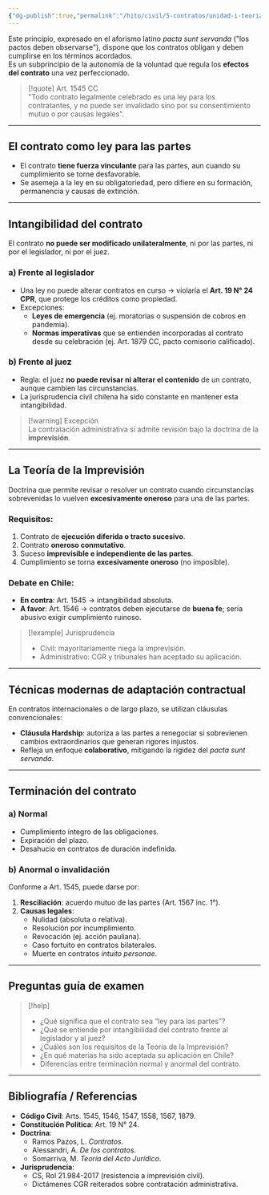```yaml
---
{"dg-publish":true,"permalink":"/hito/civil/5-contratos/unidad-i-teoria-general-del-contrato/tema-3-principios-fundamentales-de-la-contratacion/4-principio-de-la-fuerza-obligatoria-de-los-contratos-pacta-sunt-servanda/","tags":["Hito"]}
---
```




Este principio, expresado en el aforismo latino *pacta sunt servanda* ("los pactos deben observarse"), dispone que los contratos obligan y deben cumplirse en los términos acordados.  
Es un subprincipio de la autonomía de la voluntad que regula los **efectos del contrato** una vez perfeccionado.

> [!quote] Art. 1545 CC  
> "Todo contrato legalmente celebrado es una ley para los contratantes, y no puede ser invalidado sino por su consentimiento mutuo o por causas legales".

---

## El contrato como ley para las partes

- El contrato **tiene fuerza vinculante** para las partes, aun cuando su cumplimiento se torne desfavorable.  
- Se asemeja a la ley en su obligatoriedad, pero difiere en su formación, permanencia y causas de extinción.

---

## Intangibilidad del contrato

El contrato **no puede ser modificado unilateralmente**, ni por las partes, ni por el legislador, ni por el juez.

### a) Frente al legislador
- Una ley no puede alterar contratos en curso → violaría el **Art. 19 N° 24 CPR**, que protege los créditos como propiedad.  
- Excepciones:  
  - **Leyes de emergencia** (ej. moratorias o suspensión de cobros en pandemia).  
  - **Normas imperativas** que se entienden incorporadas al contrato desde su celebración (ej. Art. 1879 CC, pacto comisorio calificado).

### b) Frente al juez
- Regla: el juez **no puede revisar ni alterar el contenido** de un contrato, aunque cambien las circunstancias.  
- La jurisprudencia civil chilena ha sido constante en mantener esta intangibilidad.  

> [!warning] Excepción  
> La contratación administrativa sí admite revisión bajo la doctrina de la **imprevisión**.

---

## La Teoría de la Imprevisión

Doctrina que permite revisar o resolver un contrato cuando circunstancias sobrevenidas lo vuelven **excesivamente oneroso** para una de las partes.

### Requisitos:
1. Contrato de **ejecución diferida o tracto sucesivo**.  
2. Contrato **oneroso conmutativo**.  
3. Suceso **imprevisible e independiente de las partes**.  
4. Cumplimiento se torna **excesivamente oneroso** (no imposible).

### Debate en Chile:
- **En contra**: Art. 1545 → intangibilidad absoluta.  
- **A favor**: Art. 1546 → contratos deben ejecutarse de **buena fe**; sería abusivo exigir cumplimiento ruinoso.  

> [!example] Jurisprudencia  
> - Civil: mayoritariamente niega la imprevisión.  
> - Administrativo: CGR y tribunales han aceptado su aplicación.

---

## Técnicas modernas de adaptación contractual

En contratos internacionales o de largo plazo, se utilizan cláusulas convencionales:

- **Cláusula Hardship**: autoriza a las partes a renegociar si sobrevienen cambios extraordinarios que generan rigores injustos.  
- Refleja un enfoque **colaborativo**, mitigando la rigidez del *pacta sunt servanda*.

---

## Terminación del contrato

### a) Normal
- Cumplimiento íntegro de las obligaciones.  
- Expiración del plazo.  
- Desahucio en contratos de duración indefinida.

### b) Anormal o invalidación
Conforme a Art. 1545, puede darse por:  
1. **Resciliación**: acuerdo mutuo de las partes (Art. 1567 inc. 1°).  
2. **Causas legales**:  
   - Nulidad (absoluta o relativa).  
   - Resolución por incumplimiento.  
   - Revocación (ej. acción pauliana).  
   - Caso fortuito en contratos bilaterales.  
   - Muerte en contratos *intuito personae*.

---

## Preguntas guía de examen

> [!help]  
> - ¿Qué significa que el contrato sea “ley para las partes”?  
> - ¿Qué se entiende por intangibilidad del contrato frente al legislador y al juez?  
> - ¿Cuáles son los requisitos de la Teoría de la Imprevisión?  
> - ¿En qué materias ha sido aceptada su aplicación en Chile?  
> - Diferencias entre terminación normal y anormal del contrato.

---

## Bibliografía / Referencias

- **Código Civil**: Arts. 1545, 1546, 1547, 1558, 1567, 1879.  
- **Constitución Política**: Art. 19 N° 24.  
- **Doctrina**:  
  - Ramos Pazos, L. *Contratos*.  
  - Alessandri, A. *De los contratos*.  
  - Somarriva, M. *Teoría del Acto Jurídico*.  
- **Jurisprudencia**:  
  - CS, Rol 21.984-2017 (resistencia a imprevisión civil).  
  - Dictámenes CGR reiterados sobre contratación administrativa.
